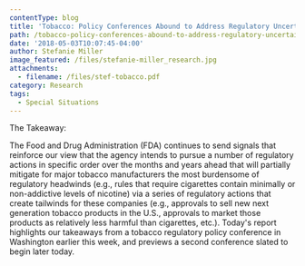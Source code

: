 ```yaml
---
contentType: blog
title: 'Tobacco: Policy Conferences Abound to Address Regulatory Uncertainty'
path: /tobacco-policy-conferences-abound-to-address-regulatory-uncertainty
date: '2018-05-03T10:07:45-04:00'
author: Stefanie Miller
image_featured: /files/stefanie-miller_research.jpg
attachments:
  - filename: /files/stef-tobacco.pdf
category: Research
tags:
  - Special Situations
---
```

The Takeaway:

The Food and Drug Administration (FDA) continues to send signals that reinforce our view that the agency intends to pursue a number of regulatory actions in specific order over
the months and years ahead that will partially mitigate for major tobacco manufacturers the most burdensome of regulatory headwinds (e.g., rules that require cigarettes contain
minimally or non-addictive levels of nicotine) via a series of regulatory actions that create tailwinds for these companies (e.g., approvals to sell new next generation tobacco
products in the U.S., approvals to market those products as relatively less harmful than cigarettes, etc.). Today's report highlights our takeaways from a tobacco regulatory policy
conference in Washington earlier this week, and previews a second conference slated to begin later today.
